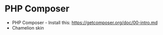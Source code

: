 # PHP Composer

* PHP Composer -  Install this: https://getcomposer.org/doc/00-intro.md
* Chamelion skin